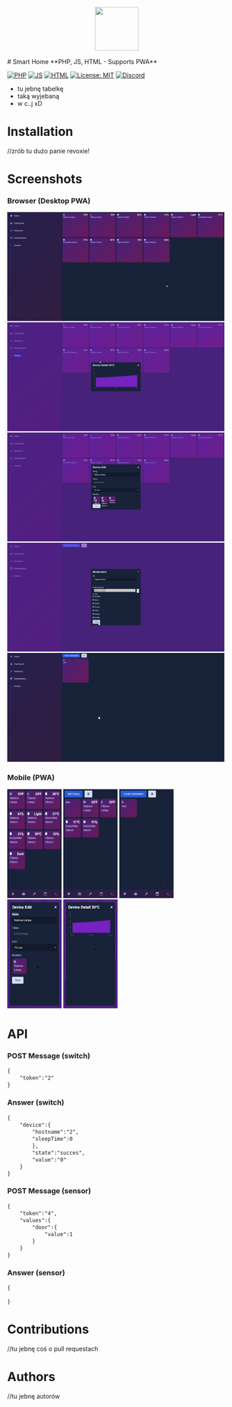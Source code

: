 <p align="center">
  <img src="ICON HERE" height="100" width="100">
</p>
# Smart Home
**PHP, JS, HTML - Supports PWA**

[![PHP](https://img.shields.io/badge/PHP-brightgreen.svg)](https://github.com/GamerClassN7/Smart_Home/search?l=php)
[![JS](https://img.shields.io/badge/JS-red.svg)](https://github.com/GamerClassN7/Smart_Home/search?l=js)
[![HTML](https://img.shields.io/badge/HTML-blue.svg)](https://github.com/GamerClassN7/Smart_Home/search?l=html)
[![License: MIT](https://img.shields.io/badge/License-MIT-yellow.svg)](https://opensource.org/licenses/MIT)
[![Discord](https://img.shields.io/discord/604697675430101003.svg?color=Blue&label=Discord&logo=Discord)](https://discord.gg/6BPErAS)


* tu jebnę tabelkę
* taką wyjebaną
* w c..j xD

# Installation
//zrób tu dużo panie revoxie!


# Screenshots
### Browser (Desktop PWA)

<img src="./_README_IMG/1.png" height="250" width="500">
<img src="./_README_IMG/2.png" height="250" width="500">
<img src="./_README_IMG/3.png" height="250" width="500">
<img src="./_README_IMG/4.png" height="250" width="500">
<img src="./_README_IMG/5.png" height="250" width="500">

### Mobile (PWA)

<img src="./_README_IMG/6.png" height="250" width="125">
<img src="./_README_IMG/7.png" height="250" width="125">
<img src="./_README_IMG/8.png" height="250" width="125">
<img src="./_README_IMG/9.png" height="250" width="125">
<img src="./_README_IMG/10.png" height="250" width="125">

# API
### POST Message (switch)
```
{
	"token":"2"
}
```

### Answer (switch)
```
{
	"device":{
		"hostname":"2",
		"sleepTime":0
		},
		"state":"succes",
		"value":"0"
	}
}
```

### POST Message (sensor)
```
{
	"token":"4",
	"values":{
		"door":{
			"value":1
		}
	}
}
```

### Answer (sensor)
```
{

}
```

# Contributions
//tu jebnę coś o pull requestach

# Authors
//tu jebnę autorów